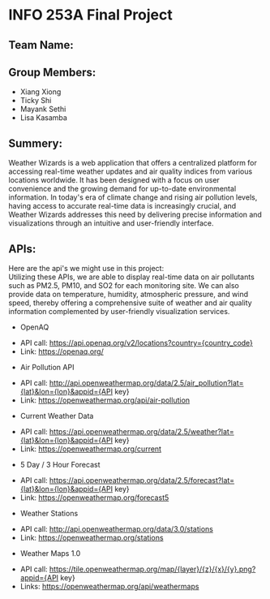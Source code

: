 # INFO 253A Final Project 

## Team Name: 


## Group Members: 
* Xiang Xiong
* Ticky Shi
* Mayank Sethi
* Lisa Kasamba

## Summery: 
Weather Wizards is a web application that offers a centralized platform for accessing real-time weather updates and air quality indices from various locations worldwide. It has been designed with a focus on user convenience and the growing demand for up-to-date environmental information. In today's era of climate change and rising air pollution levels, having access to accurate real-time data is increasingly crucial, and Weather Wizards addresses this need by delivering precise information and visualizations through an intuitive and user-friendly interface.

## APIs:
Here are the api's we might use in this project:   
Utilizing these APIs, we are able to display real-time data on air pollutants such as PM2.5, PM10, and SO2 for each monitoring site. We can also provide data on temperature, humidity, atmospheric pressure, and wind speed, thereby offering a comprehensive suite of weather and air quality information complemented by user-friendly visualization services.

- OpenAQ
* API call: https://api.openaq.org/v2/locations?country={country_code}
* Link: https://openaq.org/

- Air Pollution API
* API call: http://api.openweathermap.org/data/2.5/air_pollution?lat={lat}&lon={lon}&appid={API key}
* Link: https://openweathermap.org/api/air-pollution

- Current Weather Data 
* API call: https://api.openweathermap.org/data/2.5/weather?lat={lat}&lon={lon}&appid={API key}
* Link: https://openweathermap.org/current

- 5 Day / 3 Hour Forecast
* API call: https://api.openweathermap.org/data/2.5/forecast?lat={lat}&lon={lon}&appid={API key}
* Link: https://openweathermap.org/forecast5

- Weather Stations
* API call: http://api.openweathermap.org/data/3.0/stations
* Link: https://openweathermap.org/stations

- Weather Maps 1.0
* API call: https://tile.openweathermap.org/map/{layer}/{z}/{x}/{y}.png?appid={API key}
* Links: https://openweathermap.org/api/weathermaps
